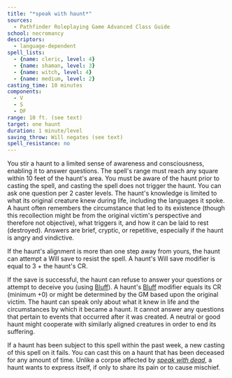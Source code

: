 ```yaml
---
title: "*speak with haunt*"
sources:
  - Pathfinder Roleplaying Game Advanced Class Guide
school: necromancy
descriptors:
  - language-dependent
spell_lists:
  - {name: cleric, level: 4}
  - {name: shaman, level: 3}
  - {name: witch, level: 4}
  - {name: medium, level: 2}
casting_time: 10 minutes
components:
  - V
  - S
  - DF
range: 10 ft. (see text)
target: one haunt
duration: 1 minute/level
saving_throw: Will negates (see text)
spell_resistance: no
---
```


You stir a haunt to a limited sense of awareness and consciousness, enabling it to answer questions. The spell's range must reach any square within 10 feet of the haunt's area. You must be aware of the haunt prior to casting the spell, and casting the spell does not trigger the haunt. You can ask one question per 2 caster levels. The haunt's knowledge is limited to what its original creature knew during life, including the languages it spoke. A haunt often remembers the circumstance that led to its existence (though this recollection might be from the original victim's perspective and therefore not objective), what triggers it, and how it can be laid to rest (destroyed). Answers are brief, cryptic, or repetitive, especially if the haunt is angry and vindictive.

If the haunt's alignment is more than one step away from yours, the haunt can attempt a Will save to resist the spell. A haunt's Will save modifier is equal to 3 + the haunt's CR.

If the save is successful, the haunt can refuse to answer your questions or attempt to deceive you (using [Bluff](/skills/bluff/)). A haunt's [Bluff](/skills/bluff/) modifier equals its CR (minimum +0) or might be determined by the GM based upon the original victim. The haunt can speak only about what it knew in life and the circumstances by which it became a haunt. It cannot answer any questions that pertain to events that occurred after it was created. A neutral or good haunt might cooperate with similarly aligned creatures in order to end its suffering.

If a haunt has been subject to this spell within the past week, a new casting of this spell on it fails. You can cast this on a haunt that has been deceased for any amount of time. Unlike a corpse affected by [*speak with dead*](/spells/speak-with-dead/), a haunt wants to express itself, if only to share its pain or to cause mischief.

